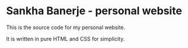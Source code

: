 # Sankha Banerje - personal website

This is the source code for my personal website.

It is written in pure HTML and CSS for simplicity.
